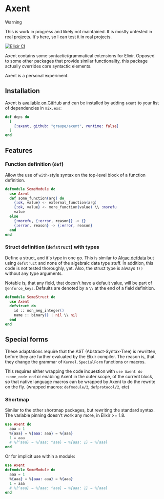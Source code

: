 # Axent

> [!WARNING]
>
> This is work in progress and likely not maintained. It is mostly untested in
> real projects. It's here, so I can test it in real projects.

[![Elixir CI](https://github.com/graupe/axent/actions/workflows/elixir.yml/badge.svg)](https://github.com/graupe/axent/actions/workflows/elixir.yml)

Axent contains some syntactic/grammatical extensions for Elixir. Opposed to
some other packages that provide similar functionality, this package actually
overrides core syntactic elements.

Axent is a personal experiment.

## Installation

Axent is [available on GitHub](https://github.com/graupe/axent) and can be installed
by adding `axent` to your list of dependencies in `mix.exs`:

```elixir
def deps do
  [
    {:axent, github: "graupe/axent", runtime: false}
  ]
end
```

<!--MODDOC_START-->

## Features

### Function definition (`def`)

Allow the use of `with`-style syntax on the top-level block of a function
definition.

```elixir
defmodule SomeModule do
  use Axent
  def some_function(arg) do
    {:ok, value} <- external_function(arg)
    {:ok, value} <- more_function(value) \\ :morefu
    value
  else
    {:morefu, {:error, reason}} -> {}
    {:error, reason} -> {:error, reason}
  end
end
```

### Struct definition (`defstruct`) with types

Define a struct, and it's type in one go. This is similar to [Algae
defdata](https://hexdocs.pm/algae/Algae.html#defdata/1) but using
`defstruct` and none of the algebraic data type stuff. In addition, this code
is not tested thoroughly, yet. Also, the struct type is always `t()` without
any type arguments.

Notable is, that any field, that doesn't have a default value, will be part of
`@enforce_keys`. Defaults are denoted by a `\\` at the end of a field definition.

```elixir
defmodule SomeStruct do
  use Axent
  defstruct do
    id :: non_neg_integer()
    name :: binary() | nil \\ nil
  end
end
```

## Special forms

These adaptations require that the AST (Abstract-Syntax-Tree) is rewritten,
before they are further evaluated by the Elixir compiler. The reason is, that
they change the grammar of `Kernel.SpecialForm` functions or macros.

This requires either wrapping the code inquestion with `use Axent do :some_code
end` or enabling Axent in the outer scope, of the current block, so that native
language macros can be wrapped by Axent to do the rewrite on the fly. (wrapped
macros: `defmodule/2`, `defprotocol/2`, etc)

### Shortmap

Similar to the other shortmap packages, but rewriting the
standard syntax. The variable pinning doesn't work any more, in Elixir >= 1.8.

```elixir
use Axent do
  aaa = 1
  %{aaa} = %{aaa: aaa} = %{aaa}
  1 = aaa
  # %{^aaa} = %{aaa: ^aaa} = %{aaa: 1} = %{aaa}
end
```

Or for implicit use within a module:

```elixir
use Axent
defmodule SomeModule do
  aaa = 1
  %{aaa} = %{aaa: aaa} = %{aaa}
  1 = aaa
  # %{^aaa} = %{aaa: ^aaa} = %{aaa: 1} = %{aaa}
end
```
